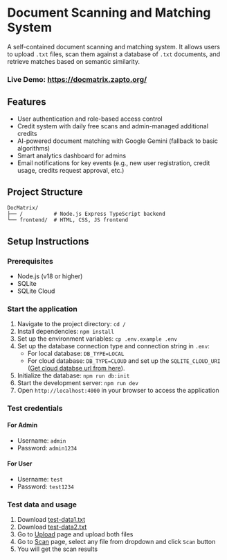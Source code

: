 # Document Scanning and Matching System

A self-contained document scanning and matching system. It allows users to upload `.txt` files, scan them against a database of `.txt` documents, and retrieve matches based on semantic similarity.

### Live Demo: https://docmatrix.zapto.org/

## Features

- User authentication and role-based access control
- Credit system with daily free scans and admin-managed additional credits
- AI-powered document matching with Google Gemini (fallback to basic algorithms)
- Smart analytics dashboard for admins
- Email notifications for key events (e.g., new user registration, credit usage, credits request approval, etc.)

## Project Structure

```
DocMatrix/
├── /          # Node.js Express TypeScript backend
└── frontend/  # HTML, CSS, JS frontend
```

## Setup Instructions

### Prerequisites

- Node.js (v18 or higher)
- SQLite
- SQLite Cloud

### Start the application

1. Navigate to the project directory: `cd /`
2. Install dependencies: `npm install`
3. Set up the environment variables: `cp .env.example .env`
4. Set up the database connection type and connection string in `.env`:
   - For local database: `DB_TYPE=LOCAL`
   - For cloud database: `DB_TYPE=CLOUD` and set up the `SQLITE_CLOUD_URI` ([Get cloud databse url from here](https://sqlitecloud.io/)). 
5. Initialize the database: `npm run db:init`
6. Start the development server: `npm run dev`
7. Open `http://localhost:4000` in your browser to access the application


### Test credentials

#### For Admin
- Username: `admin`
- Password: `admin1234`

#### For User
- Username: `test`
- Password: `test1234`

### Test data and usage

1. Download [test-data1.txt](https://storage.googleapis.com/gocsgc/docmatrix/test-data1.txt)
2. Download [test-data2.txt](https://storage.googleapis.com/gocsgc/docmatrix/test-data2.txt)
3. Go to [Upload](https://docmatrix.zapto.org/pages/upload.html) page and upload both files
4. Go to [Scan](https://docmatrix.zapto.org/pages/scan.html) page, select any file from dropdown and click `Scan` button
5. You will get the scan results

<!-- ## API Documentation

- The API documentation is available at `/api-docs` when the server is running.

## License

All rights reserved. -->
